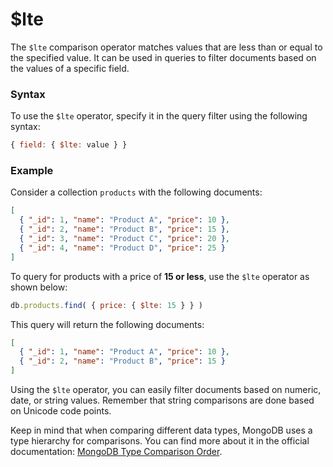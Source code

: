 # $lte

The `$lte` comparison operator matches values that are less than or equal to the specified value. It can be used in queries to filter documents based on the values of a specific field.

### Syntax

To use the `$lte` operator, specify it in the query filter using the following syntax:

```javascript
{ field: { $lte: value } }
```

### Example

Consider a collection `products` with the following documents:

```json
[
  { "_id": 1, "name": "Product A", "price": 10 },
  { "_id": 2, "name": "Product B", "price": 15 },
  { "_id": 3, "name": "Product C", "price": 20 },
  { "_id": 4, "name": "Product D", "price": 25 }
]
```

To query for products with a price of **15 or less**, use the `$lte` operator as shown below:

```javascript
db.products.find( { price: { $lte: 15 } } )
```

This query will return the following documents:

```json
[
  { "_id": 1, "name": "Product A", "price": 10 },
  { "_id": 2, "name": "Product B", "price": 15 }
]
```

Using the `$lte` operator, you can easily filter documents based on numeric, date, or string values. Remember that string comparisons are done based on Unicode code points.

Keep in mind that when comparing different data types, MongoDB uses a type hierarchy for comparisons. You can find more about it in the official documentation: [MongoDB Type Comparison Order](https://docs.mongodb.com/manual/reference/bson-type-comparison-order/).